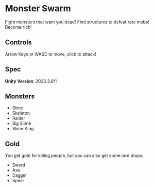 # Monster Swarm
Fight monsters that want you dead!
Find structures to defeat rare mobs!
Become rich!

## Controls
Arrow Keys or WASD to move, click to attack!

## Spec
**Unity Version**: 2020.3.6f1

## Monsters
- Slime
- Skeleton
- Raider
- Big Slime
- Slime King

## Gold
You get gold for killing people, but you can also get some rare drops:
- Sword
- Axe
- Dagger
- Spear